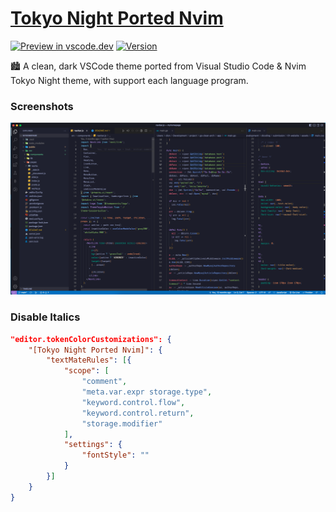 # [Tokyo Night Ported Nvim](https://marketplace.visualstudio.com/items?itemName=Dionannd.tokyo-night-ported-nvim)

[![Preview in vscode.dev](https://img.shields.io/badge/preview%20in-vscode.dev-blue)](https://vscode.dev/theme/Dionannd.tokyo-night-ported-nvim)
[![Version](https://vsmarketplacebadges.dev/version/Dionannd.tokyo-night-ported-nvim.svg)](https://marketplace.visualstudio.com/items?itemName=Dionannd.tokyo-night-ported-nvim)

🏙 A clean, dark VSCode theme ported from Visual Studio Code & Nvim Tokyo Night theme, with support each language program.

### Screenshots

![Tokyo Night Ported Screenshoots](/images/screenshoots.png)

### Disable Italics

```json
"editor.tokenColorCustomizations": {
    "[Tokyo Night Ported Nvim]": {
        "textMateRules": [{
            "scope": [
                "comment",
                "meta.var.expr storage.type",
                "keyword.control.flow",
                "keyword.control.return",
                "storage.modifier"
            ],
            "settings": {
                "fontStyle": ""
            }
        }]
    }
}
```
